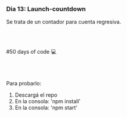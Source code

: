 ### Dia 13: Launch-countdown

Se trata de un contador para cuenta regresiva.

<br></br>

#50 days of code 💻

<br></br>

Para probarlo:
1. Descargá el repo
2. En la consola: 'npm install'
3. En la consola: 'npm start'

<br></br>




